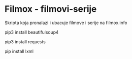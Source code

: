 # Filmox - filmovi-serije
Skripta koja pronalazi i ubacuje filmove i serije na filmox.info

 pip3 install beautifulsoup4
 
 pip3 install requests
 
 pip install lxml
